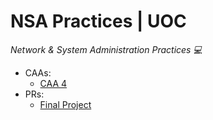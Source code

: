 # NSA Practices | UOC
*Network & System Administration Practices :computer:*

* CAAs:
  * [CAA 4](./CAA%204/)
* PRs:
  * [Final Project](./Final%20Project/)
